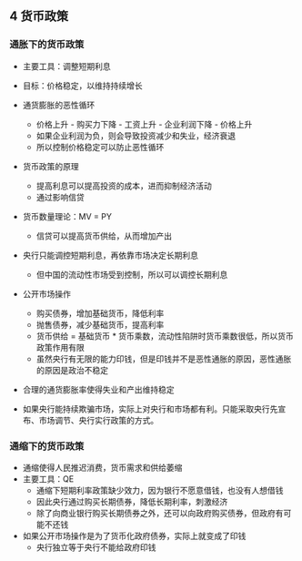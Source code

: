 ## 4 货币政策

### 通胀下的货币政策

- 主要工具：调整短期利息
- 目标：价格稳定，以维持持续增长

- 通货膨胀的恶性循环
  - 价格上升 - 购买力下降 - 工资上升 - 企业利润下降 - 价格上升
  - 如果企业利润为负，则会导致投资减少和失业，经济衰退
  - 所以控制价格稳定可以防止恶性循环
- 货币政策的原理
  - 提高利息可以提高投资的成本，进而抑制经济活动
  - 通过影响信贷
- 货币数量理论：MV = PY
  - 信贷可以提高货币供给，从而增加产出
- 央行只能调控短期利息，再依靠市场决定长期利息
  - 但中国的流动性市场受到控制，所以可以调控长期利息
- 公开市场操作
  - 购买债券，增加基础货币，降低利率
  - 抛售债券，减少基础货币，提高利率
  - 货币供给 = 基础货币 * 货币乘数，流动性陷阱时货币乘数很低，所以货币政策作用有限
  - 虽然央行有无限的能力印钱，但是印钱并不是恶性通胀的原因，恶性通胀的原因是政治不稳定
- 合理的通货膨胀率使得失业和产出维持稳定
- 如果央行能持续欺骗市场，实际上对央行和市场都有利。只能采取央行先宣布、市场调节、央行实行政策的方式。

### 通缩下的货币政策

- 通缩使得人民推迟消费，货币需求和供给萎缩
- 主要工具：QE
  - 通缩下短期利率政策缺少效力，因为银行不愿意借钱，也没有人想借钱
  - 因此央行通过购买长期债券，降低长期利率，刺激经济
  - 除了向商业银行购买长期债券之外，还可以向政府购买债券，但政府有可能不还钱
- 如果公开市场操作是为了货币化政府债券，实际上就变成了印钱
  - 央行独立等于央行不能给政府印钱









